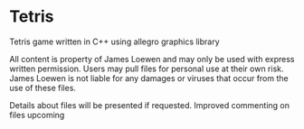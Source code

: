 Tetris
======

Tetris game written in C++ using allegro graphics library

All content is property of James Loewen and may only be used with express written permission.  Users may pull files for personal use at their own risk.  James Loewen is not liable for any damages or viruses that occur from the use of these files.

Details about files will be presented if requested.  Improved commenting on files upcoming
